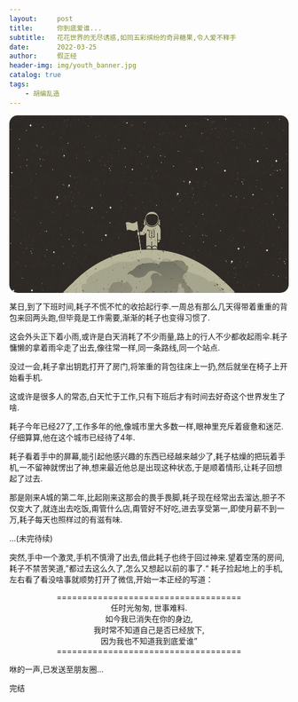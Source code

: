 ```yaml
---
layout:     post
title:      你到底爱谁...
subtitle:   花花世界的无尽诱惑,如同五彩缤纷的奇异糖果,令人爱不释手
date:       2022-03-25
author:     假正经
header-img: img/youth_banner.jpg
catalog: true
tags:
    - 胡编乱造
---
```


<div align="center">
<img src="/img/earth.jpg" width="571" height="320" align=center style="border-radius: 15px;">
</div>

某日,到了下班时间,耗子不慌不忙的收拾起行李.一周总有那么几天得带着重重的背包来回两头跑,但毕竟是工作需要,渐渐的耗子也变得习惯了.

这会外头正下着小雨,或许是白天消耗了不少雨量,路上的行人不少都收起雨伞.耗子慵懒的拿着雨伞走了出去,像往常一样,同一条路线,同一个站点.

没过一会,耗子拿出钥匙打开了房门,将笨重的背包往床上一扔,然后就坐在椅子上开始看手机.

这或许是很多人的常态,白天忙于工作,只有下班后才有时间去好奇这个世界发生了啥.

耗子今年已经27了,工作多年的他,像城市里大多数一样,眼神里充斥着疲惫和迷茫.仔细算算,他在这个城市已经待了4年.

耗子看着手中的屏幕,能引起他感兴趣的东西已经越来越少了,耗子枯燥的把玩着手机,一不留神就愣出了神,想来最近他总是出现这种状态,于是顺着情形,让耗子回想起了过去.

那是刚来A城的第二年,比起刚来这那会的畏手畏脚,耗子现在经常出去溜达,胆子不仅变大了,就连出去吃饭,甭管什么店,甭管好不好吃,进去享受第一,即使月薪不到一万,耗子每天也照样过的有滋有味.

...(未完待续)

突然,手中一个激灵,手机不慎滑了出去,借此耗子也终于回过神来.望着空荡的房间,耗子不禁苦笑道,”都过去这么久了,怎么又想起以前的事了.“
耗子捡起地上的手机,左右看了看没啥事就顺势打开了微信,开始一本正经的写道：

<center>====================================</center>
<center>任时光匆匆, 世事难料.</center>
<center>如今我已消失在你的身边,</center>
<center>我时常不知道自己是否已经放下,</center>
<center>因为我也不知道我到底爱谁”</center>
<center>====================================</center>

咻的一声,已发送至朋友圈...<br>

完结